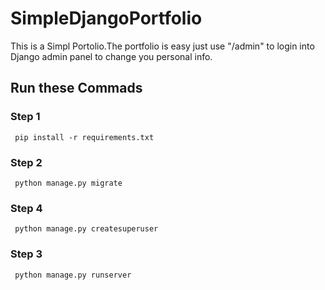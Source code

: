 # SimpleDjangoPortfolio

This is a Simpl Portolio.The portfolio is easy  just use "/admin"  to login into Django admin panel to change you personal info.

<h3> 
     
     



## Run these Commads
### Step 1
     pip install -r requirements.txt
### Step 2
     python manage.py migrate
     
### Step 4
     python manage.py createsuperuser
        
### Step 3
     python manage.py runserver

  













